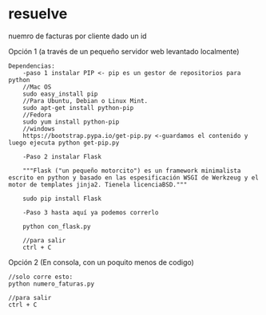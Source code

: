 # resuelve
nuemro de facturas por cliente dado un id


Opción 1 (a través de un pequeño servidor web levantado localmente)

	Dependencias:
		-paso 1 instalar PIP <- pip es un gestor de repositorios para python
		//Mac OS
		sudo easy_install pip   
		//Para Ubuntu, Debian o Linux Mint.
		sudo apt-get install python-pip 
		//Fedora
		sudo yum install python-pip
		//windows
		https://bootstrap.pypa.io/get-pip.py <-guardamos el contenido y luego ejecuta python get-pip.py

		-Paso 2 instalar Flask

		"""Flask ("un pequeño motorcito") es un framework minimalista escrito en python y basado en las espesificación WSGI de Werkzeug y el motor de templates jinja2. Tienela licenciaBSD."""

		sudo pip install Flask

		-Paso 3 hasta aquí ya podemos correrlo

		python con_flask.py

		//para salir
		ctrl + C

Opción 2 (En consola, con un poquito menos de codigo)

	//solo corre esto:
	python numero_faturas.py
	
	//para salir
	ctrl + C


